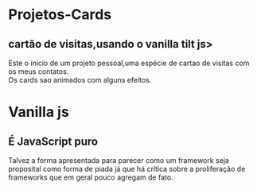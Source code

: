 # Projetos-Cards
## cartão de visitas,usando o vanilla tilt js>
Este o inicio de um projeto pessoal,uma espécie de cartao de visitas com os meus contatos.<br>
Os cards sao animados com alguns efeitos.<br>
# Vanilla js<br>
## É JavaScript puro
Talvez a forma apresentada para parecer como um framework seja proposital como forma de piada já que há crítica sobre a proliferação de frameworks que em geral pouco agregam de fato.

